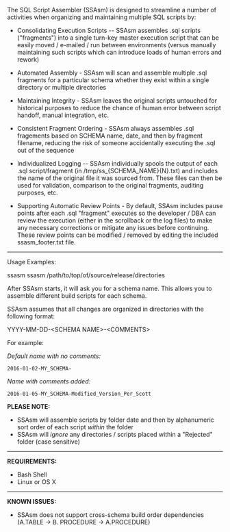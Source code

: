 The SQL Script Assembler (SSAsm) is designed to streamline a number of activities when organizing and maintaining multiple SQL scripts by:

* Consolidating Execution Scripts -- SSAsm assembles .sql scripts ("fragments") into a single turn-key master execution script that can be easily moved / e-mailed / run between environments (versus manually maintaining such scripts which can introduce loads of human errors and rework)

* Automated Assembly - SSAsm will scan and assemble multiple .sql fragments for a particular schema whether they exist within a single directory or multiple directories

* Maintaining Integrity - SSAsm leaves the original scripts untouched for historical purposes to reduce the chance of human error between script handoff, manual integration, etc.

* Consistent Fragment Ordering - SSAsm always assembles .sql fragements based on SCHEMA name, date, and then by fragment filename, reducing the risk of someone accidentally executing the .sql out of the sequence
 
* Individualized Logging -- SSAsm individually spools the output of each .sql script/fragment (in /tmp/ss_{SCHEMA_NAME}{N}.txt) and includes the name of the original file it was sourced from. These files can then be used for validation, comparison to the original fragments, auditing purposes, etc.

* Supporting Automatic Review Points - By default, SSAsm includes pause points after each .sql "fragment" executes so the developer / DBA can review the execution (either in the scrollback or the log files) to make any necessary corrections or mitigate any issues before continuing. These review points can be modified / removed by editing the included ssasm_footer.txt file.

---

Usage Examples:

ssasm
ssasm /path/to/top/of/source/release/directories

After SSAsm starts, it will ask you for a schema name. This allows you to assemble different build scripts for each schema.

SSAsm assumes that all changes are organized in directories with the following format:

YYYY-MM-DD-\<SCHEMA NAME\>-\<COMMENTS\>

For example:

_Default name with no comments:_

`2016-01-02-MY_SCHEMA-`                        



_Name with comments added:_

`2016-01-05-MY_SCHEMA-Modified_Version_Per_Scott`




**PLEASE NOTE:**
   * SSAsm will assemble scripts by folder date and then by alphanumeric sort order of each script *within* the folder
   * SSAsm will *ignore* any directories / scripts placed within a "Rejected" folder (case sensitive)

---

**REQUIREMENTS:** 

* Bash Shell
* Linux or OS X

---

**KNOWN ISSUES:**

* SSAsm does not support cross-schema build order dependencies (A.TABLE -> B. PROCEDURE -> A.PROCEDURE)

